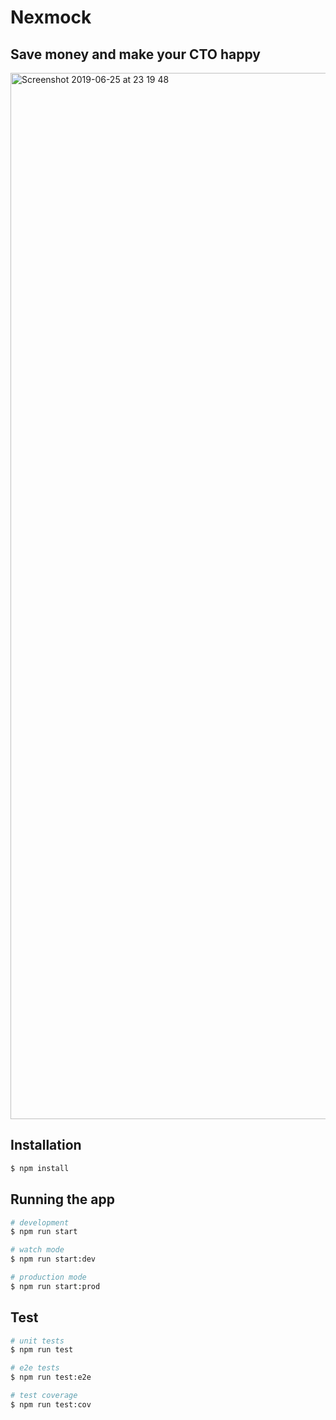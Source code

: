 # Nexmock


## Save money and make your CTO happy

<img width="1674" alt="Screenshot 2019-06-25 at 23 19 48" src="https://user-images.githubusercontent.com/1935746/60137745-daebee00-979f-11e9-8cf2-3b06294b779d.png">

## Installation

```bash
$ npm install
```

## Running the app

```bash
# development
$ npm run start

# watch mode
$ npm run start:dev

# production mode
$ npm run start:prod
```

## Test

```bash
# unit tests
$ npm run test

# e2e tests
$ npm run test:e2e

# test coverage
$ npm run test:cov
```
